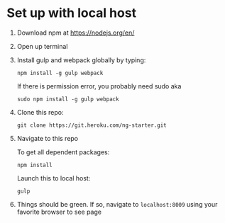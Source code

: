 # Set up with local host

1. Download npm at https://nodejs.org/en/

2. Open up terminal

3. Install gulp and webpack globally by typing:

    ```
    npm install -g gulp webpack
    ```
    
    If there is permission error, you probably need sudo aka
    
    ```
    sudo npm install -g gulp webpack
    ```
    
3. Clone this repo:
    
    ```
    git clone https://git.heroku.com/ng-starter.git
    ```

4. Navigate to this repo

    To get all dependent packages:
    
    ```
    npm install
    ```
    
    Launch this to local host:
    ```
    gulp
    ```
    
5. Things should be green. If so, navigate to ``` localhost:8009 ``` using your favorite browser to see page

